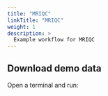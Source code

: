 ```yaml
---
title: "MRIQC"
linkTitle: "MRIQC"
weight: 1
description: >
  Example workflow for MRIQC
---
```


## Download demo data
Open a terminal and run:
```

```

